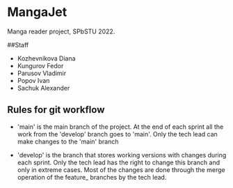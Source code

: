 # MangaJet
Manga reader project, SPbSTU 2022.

##Staff
+ Kozhevnikova Diana
+ Kungurov Fedor
+ Parusov Vladimir
+ Popov Ivan
+ Sachuk Alexander

## Rules for git workflow
+ 'main' is the main branch of the project. 
At the end of each sprint all the work from the 'develop' branch goes to 'main'. Only the tech lead can make changes to the 'main' branch

+ 'develop' is the branch that stores working versions with changes during each sprint. Only the tech lead has the right to change this branch and only in extreme cases.
Most of the changes are done through the merge operation of the feature_<name> branches by the tech lead.

